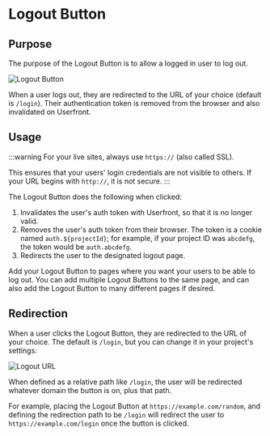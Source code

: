 # Logout Button

## Purpose

The purpose of the Logout Button is to allow a logged in user to log out.

![Logout Button](https://res.cloudinary.com/component/image/upload/c_crop,e_trim:2:white/if_w_lt_6/c_lpad,h_150,w_140,l_text:Arial_16:No%20preview,co_rgb:999999/if_end/if_w_lt_100/w_1.33,h_1.33,e_sharpen:50/if_end/c_lpad,h_150,w_140,b_rgb:ffffff/v1582158400/logout_uje4x0.png)

When a user logs out, they are redirected to the URL of your choice (default is `/login`). Their authentication token is removed from the browser and also invalidated on Userfront.

## Usage

:::warning
For your live sites, always use `https://` (also called SSL).

This ensures that your users' login credentials are not visible to others. If your URL begins with `http://`, it is not secure.
:::

The Logout Button does the following when clicked:

1. Invalidates the user's auth token with Userfront, so that it is no longer valid.
2. Removes the user's auth token from their browser. The token is a cookie named `auth.${projectId}`; for example, if your project ID was `abcdefg`, the token would be `auth.abcdefg`.
3. Redirects the user to the designated logout page.

Add your Logout Button to pages where you want your users to be able to log out. You can add multiple Logout Buttons to the same page, and can also add the Logout Button to many different pages if desired.

## Redirection

When a user clicks the Logout Button, they are redirected to the URL of your choice. The default is `/login`, but you can change it in your project's settings:

![Logout URL](https://res.cloudinary.com/component/image/upload/v1583361090/guide/logout_url.png)

When defined as a relative path like `/login`, the user will be redirected whatever domain the button is on, plus that path.

For example, placing the Logout Button at `https://example.com/random`, and defining the redirection path to be `/login` will redirect the user to `https://example.com/login` once the button is clicked.

<!-- ## Styling the button (optional) -->
